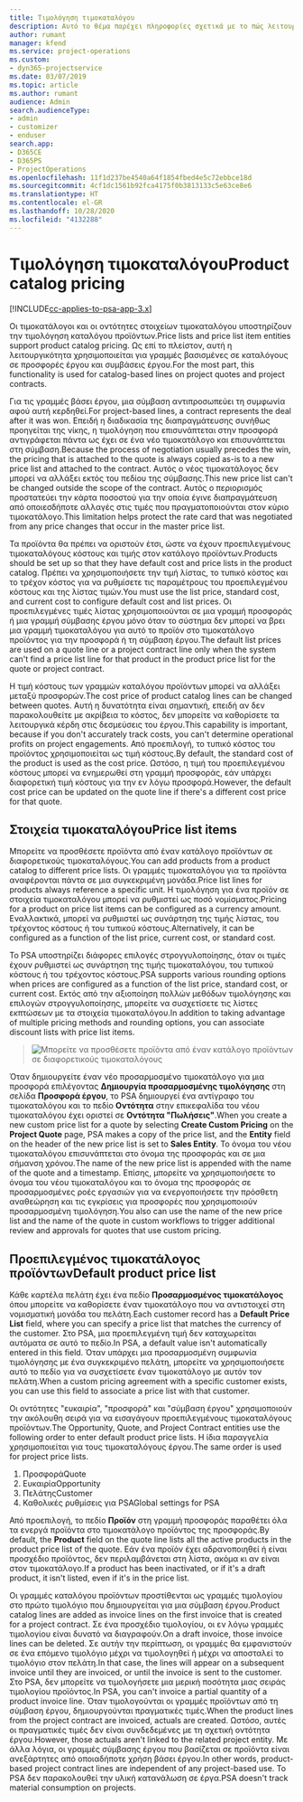 ```yaml
---
title: Τιμολόγηση τιμοκαταλόγου
description: Αυτό το θέμα παρέχει πληροφορίες σχετικά με το πώς λειτουργεί η τιμολόγηση τιμοκαταλόγου στο Dynamics 365 Project Service Automation (PSA).
author: rumant
manager: kfend
ms.service: project-operations
ms.custom:
- dyn365-projectservice
ms.date: 03/07/2019
ms.topic: article
ms.author: rumant
audience: Admin
search.audienceType:
- admin
- customizer
- enduser
search.app:
- D365CE
- D365PS
- ProjectOperations
ms.openlocfilehash: 11f1d237be4540a64f1854fbed4e5c72ebbce18d
ms.sourcegitcommit: 4cf1dc1561b92fca4175f0b3813133c5e63ce8e6
ms.translationtype: HT
ms.contentlocale: el-GR
ms.lasthandoff: 10/28/2020
ms.locfileid: "4132288"
---
```

# <a name="product-catalog-pricing"></a><span data-ttu-id="c251d-103">Τιμολόγηση τιμοκαταλόγου</span><span class="sxs-lookup"><span data-stu-id="c251d-103">Product catalog pricing</span></span> 

[!INCLUDE[cc-applies-to-psa-app-3.x](../includes/cc-applies-to-psa-app-3x.md)]


<span data-ttu-id="c251d-104">Οι τιμοκατάλογοι και οι οντότητες στοιχείων τιμοκαταλόγου υποστηρίζουν την τιμολόγηση καταλόγου προϊόντων.</span><span class="sxs-lookup"><span data-stu-id="c251d-104">Price lists and price list item entities support product catalog pricing.</span></span> <span data-ttu-id="c251d-105">Ως επί το πλείστον, αυτή η λειτουργικότητα χρησιμοποιείται για γραμμές βασισμένες σε καταλόγους σε προσφορές έργου και συμβάσεις έργου.</span><span class="sxs-lookup"><span data-stu-id="c251d-105">For the most part, this functionality is used for catalog-based lines on project quotes and project contracts.</span></span>

<span data-ttu-id="c251d-106">Για τις γραμμές βάσει έργου, μια σύμβαση αντιπροσωπεύει τη συμφωνία αφού αυτή κερδηθεί.</span><span class="sxs-lookup"><span data-stu-id="c251d-106">For project-based lines, a contract represents the deal after it was won.</span></span> <span data-ttu-id="c251d-107">Επειδή η διαδικασία της διαπραγμάτευσης συνήθως προηγείται της νίκης, η τιμολόγηση που επισυνάπτεται στην προσφορά αντιγράφεται πάντα ως έχει σε ένα νέο τιμοκατάλογο και επισυνάπτεται στη σύμβαση.</span><span class="sxs-lookup"><span data-stu-id="c251d-107">Because the process of negotiation usually precedes the win, the pricing that is attached to the quote is always copied as-is to a new price list and attached to the contract.</span></span> <span data-ttu-id="c251d-108">Αυτός ο νέος τιμοκατάλογος δεν μπορεί να αλλάξει εκτός του πεδίου της σύμβασης.</span><span class="sxs-lookup"><span data-stu-id="c251d-108">This new price list can't be changed outside the scope of the contract.</span></span> <span data-ttu-id="c251d-109">Αυτός ο περιορισμός προστατεύει την κάρτα ποσοστού για την οποία έγινε διαπραγμάτευση από οποιεσδήποτε αλλαγές στις τιμές που πραγματοποιούνται στον κύριο τιμοκατάλογο.</span><span class="sxs-lookup"><span data-stu-id="c251d-109">This limitation helps protect the rate card that was negotiated from any price changes that occur in the master price list.</span></span>

<span data-ttu-id="c251d-110">Τα προϊόντα θα πρέπει να οριστούν έτσι, ώστε να έχουν προεπιλεγμένους τιμοκαταλόγους κόστους και τιμής στον κατάλογο προϊόντων.</span><span class="sxs-lookup"><span data-stu-id="c251d-110">Products should be set up so that they have default cost and price lists in the product catalog.</span></span> <span data-ttu-id="c251d-111">Πρέπει να χρησιμοποιήσετε την τιμή λίστας, το τυπικό κόστος και το τρέχον κόστος για να ρυθμίσετε τις παραμέτρους του προεπιλεγμένου κόστους και της λίστας τιμών.</span><span class="sxs-lookup"><span data-stu-id="c251d-111">You must use the list price, standard cost, and current cost to configure default cost and list prices.</span></span> <span data-ttu-id="c251d-112">Οι προεπιλεγμένες τιμές λίστας χρησιμοποιούνται σε μια γραμμή προσφοράς ή μια γραμμή σύμβασης έργου μόνο όταν το σύστημα δεν μπορεί να βρει μια γραμμή τιμοκαταλόγου για αυτό το προϊόν στο τιμοκατάλογο προϊόντος για την προσφορά ή τη σύμβαση έργου.</span><span class="sxs-lookup"><span data-stu-id="c251d-112">The default list prices are used on a quote line or a project contract line only when the system can't find a price list line for that product in the product price list for the quote or project contract.</span></span>

<span data-ttu-id="c251d-113">Η τιμή κόστους των γραμμών καταλόγου προϊόντων μπορεί να αλλάξει μεταξύ προσφορών.</span><span class="sxs-lookup"><span data-stu-id="c251d-113">The cost price of product catalog lines can be changed between quotes.</span></span> <span data-ttu-id="c251d-114">Αυτή η δυνατότητα είναι σημαντική, επειδή αν δεν παρακολουθείτε με ακρίβεια το κόστος, δεν μπορείτε να καθορίσετε τα λειτουργικά κέρδη στις δεσμεύσεις του έργου.</span><span class="sxs-lookup"><span data-stu-id="c251d-114">This capability is important, because if you don't accurately track costs, you can't determine operational profits on project engagements.</span></span> <span data-ttu-id="c251d-115">Από προεπιλογή, το τυπικό κόστος του προϊόντος χρησιμοποιείται ως τιμή κόστους.</span><span class="sxs-lookup"><span data-stu-id="c251d-115">By default, the standard cost of the product is used as the cost price.</span></span> <span data-ttu-id="c251d-116">Ωστόσο, η τιμή του προεπιλεγμένου κόστους μπορεί να ενημερωθεί στη γραμμή προσφοράς, εάν υπάρχει διαφορετική τιμή κόστους για την εν λόγω προσφορά.</span><span class="sxs-lookup"><span data-stu-id="c251d-116">However, the default cost price can be updated on the quote line if there's a different cost price for that quote.</span></span>

## <a name="price-list-items"></a><span data-ttu-id="c251d-117">Στοιχεία τιμοκαταλόγου</span><span class="sxs-lookup"><span data-stu-id="c251d-117">Price list items</span></span>

<span data-ttu-id="c251d-118">Μπορείτε να προσθέσετε προϊόντα από έναν κατάλογο προϊόντων σε διαφορετικούς τιμοκαταλόγους.</span><span class="sxs-lookup"><span data-stu-id="c251d-118">You can add products from a product catalog to different price lists.</span></span> <span data-ttu-id="c251d-119">Οι γραμμές τιμοκαταλόγου για τα προϊόντα αναφέρονται πάντα σε μια συγκεκριμένη μονάδα.</span><span class="sxs-lookup"><span data-stu-id="c251d-119">Price list lines for products always reference a specific unit.</span></span> <span data-ttu-id="c251d-120">Η τιμολόγηση για ένα προϊόν σε στοιχεία τιμοκαταλόγου μπορεί να ρυθμιστεί ως ποσό νομίσματος.</span><span class="sxs-lookup"><span data-stu-id="c251d-120">Pricing for a product on price list items can be configured as a currency amount.</span></span> <span data-ttu-id="c251d-121">Εναλλακτικά, μπορεί να ρυθμιστεί ως συνάρτηση της τιμής λίστας, του τρέχοντος κόστους ή του τυπικού κόστους.</span><span class="sxs-lookup"><span data-stu-id="c251d-121">Alternatively, it can be configured as a function of the list price, current cost, or standard cost.</span></span>

<span data-ttu-id="c251d-122">Το PSA υποστηρίζει διάφορες επιλογές στρογγυλοποίησης, όταν οι τιμές έχουν ρυθμιστεί ως συνάρτηση της τιμής τιμοκαταλόγου, του τυπικού κόστους ή του τρέχοντος κόστους.</span><span class="sxs-lookup"><span data-stu-id="c251d-122">PSA supports various rounding options when prices are configured as a function of the list price, standard cost, or current cost.</span></span> <span data-ttu-id="c251d-123">Εκτός από την αξιοποίηση πολλών μεθόδων τιμολόγησης και επιλογών στρογγυλοποίησης, μπορείτε να συσχετίσετε τις λίστες εκπτώσεων με τα στοιχεία τιμοκαταλόγου.</span><span class="sxs-lookup"><span data-stu-id="c251d-123">In addition to taking advantage of multiple pricing methods and rounding options, you can associate discount lists with price list items.</span></span> 

> ![Μπορείτε να προσθέσετε προϊόντα από έναν κατάλογο προϊόντων σε διαφορετικούς τιμοκαταλόγους](media/basic-guide-16.png)

<span data-ttu-id="c251d-125">Όταν δημιουργείτε έναν νέο προσαρμοσμένο τιμοκατάλογο για μια προσφορά επιλέγοντας **Δημιουργία προσαρμοσμένης τιμολόγησης** στη σελίδα **Προσφορά έργου**, το PSA δημιουργεί ένα αντίγραφο του τιμοκαταλόγου και το πεδίο **Οντότητα** στην επικεφαλίδα του νέου τιμοκαταλόγου έχει οριστεί σε **Οντότητα "Πωλήσεις"**.</span><span class="sxs-lookup"><span data-stu-id="c251d-125">When you create a new custom price list for a quote by selecting **Create Custom Pricing** on the **Project Quote** page, PSA makes a copy of the price list, and the **Entity** field on the header of the new price list is set to **Sales Entity**.</span></span> <span data-ttu-id="c251d-126">Το όνομα του νέου τιμοκαταλόγου επισυνάπτεται στο όνομα της προσφοράς και σε μια σήμανση χρόνου.</span><span class="sxs-lookup"><span data-stu-id="c251d-126">The name of the new price list is appended with the name of the quote and a timestamp.</span></span> <span data-ttu-id="c251d-127">Επίσης, μπορείτε να χρησιμοποιήσετε το όνομα του νέου τιμοκαταλόγου και το όνομα της προσφοράς σε προσαρμοσμένες ροές εργασιών για να ενεργοποιήσετε την πρόσθετη αναθεώρηση και τις εγκρίσεις για προσφορές που χρησιμοποιούν προσαρμοσμένη τιμολόγηση.</span><span class="sxs-lookup"><span data-stu-id="c251d-127">You also can use the name of the new price list and the name of the quote in custom workflows to trigger additional review and approvals for quotes that use custom pricing.</span></span>

 
## <a name="default-product-price-list"></a><span data-ttu-id="c251d-128">Προεπιλεγμένος τιμοκατάλογος προϊόντων</span><span class="sxs-lookup"><span data-stu-id="c251d-128">Default product price list</span></span>
<span data-ttu-id="c251d-129">Κάθε καρτέλα πελάτη έχει ένα πεδίο **Προσαρμοσμένος τιμοκατάλογος** όπου μπορείτε να καθορίσετε έναν τιμοκατάλογο που να αντιστοιχεί στη νομισματική μονάδα του πελάτη.</span><span class="sxs-lookup"><span data-stu-id="c251d-129">Each customer record has a **Default Price List** field, where you can specify a price list that matches the currency of the customer.</span></span> <span data-ttu-id="c251d-130">Στο PSA, μια προεπιλεγμένη τιμή δεν καταχωρείται αυτόματα σε αυτό το πεδίο.</span><span class="sxs-lookup"><span data-stu-id="c251d-130">In PSA, a default value isn't automatically entered in this field.</span></span> <span data-ttu-id="c251d-131">Όταν υπάρχει μια προσαρμοσμένη συμφωνία τιμολόγησης με ένα συγκεκριμένο πελάτη, μπορείτε να χρησιμοποιήσετε αυτό το πεδίο για να συσχετίσετε έναν τιμοκατάλογο με αυτόν τον πελάτη.</span><span class="sxs-lookup"><span data-stu-id="c251d-131">When a custom pricing agreement with a specific customer exists, you can use this field to associate a price list with that customer.</span></span>

<span data-ttu-id="c251d-132">Οι οντότητες "ευκαιρία", "προσφορά" και "σύμβαση έργου" χρησιμοποιούν την ακόλουθη σειρά για να εισαγάγουν προεπιλεγμένους τιμοκαταλόγους προϊόντων.</span><span class="sxs-lookup"><span data-stu-id="c251d-132">The Opportunity, Quote, and Project Contract entities use the following order to enter default product price lists.</span></span> <span data-ttu-id="c251d-133">Η ίδια παραγγελία χρησιμοποιείται για τους τιμοκαταλόγους έργου.</span><span class="sxs-lookup"><span data-stu-id="c251d-133">The same order is used for project price lists.</span></span>

1.  <span data-ttu-id="c251d-134">Προσφορά</span><span class="sxs-lookup"><span data-stu-id="c251d-134">Quote</span></span>
2.  <span data-ttu-id="c251d-135">Ευκαιρία</span><span class="sxs-lookup"><span data-stu-id="c251d-135">Opportunity</span></span>
3.  <span data-ttu-id="c251d-136">Πελάτης</span><span class="sxs-lookup"><span data-stu-id="c251d-136">Customer</span></span>
4.  <span data-ttu-id="c251d-137">Καθολικές ρυθμίσεις για PSA</span><span class="sxs-lookup"><span data-stu-id="c251d-137">Global settings for PSA</span></span>

<span data-ttu-id="c251d-138">Από προεπιλογή, το πεδίο **Προϊόν** στη γραμμή προσφοράς παραθέτει όλα τα ενεργά προϊόντα στο τιμοκατάλογο προϊόντος της προσφοράς.</span><span class="sxs-lookup"><span data-stu-id="c251d-138">By default, the **Product** field on the quote line lists all the active products in the product price list of the quote.</span></span> <span data-ttu-id="c251d-139">Εάν ένα προϊόν έχει αδρανοποιηθεί ή είναι προσχέδιο προϊόντος, δεν περιλαμβάνεται στη λίστα, ακόμα κι αν είναι στον τιμοκατάλογο.</span><span class="sxs-lookup"><span data-stu-id="c251d-139">If a product has been inactivated, or if it's a draft product, it isn't listed, even if it's in the price list.</span></span> 

<span data-ttu-id="c251d-140">Οι γραμμές καταλόγου προϊόντων προστίθενται ως γραμμές τιμολογίου στο πρώτο τιμολόγιο που δημιουργείται για μια σύμβαση έργου.</span><span class="sxs-lookup"><span data-stu-id="c251d-140">Product catalog lines are added as invoice lines on the first invoice that is created for a project contract.</span></span> <span data-ttu-id="c251d-141">Σε ένα προσχέδιο τιμολογίου, οι εν λόγω γραμμές τιμολογίου είναι δυνατό να διαγραφούν.</span><span class="sxs-lookup"><span data-stu-id="c251d-141">On a draft invoice, those invoice lines can be deleted.</span></span> <span data-ttu-id="c251d-142">Σε αυτήν την περίπτωση, οι γραμμές θα εμφανιστούν σε ένα επόμενο τιμολόγιο μέχρι να τιμολογηθεί ή μέχρι να αποσταλεί το τιμολόγιο στον πελάτη.</span><span class="sxs-lookup"><span data-stu-id="c251d-142">In that case, the lines will appear on a subsequent invoice until they are invoiced, or until the invoice is sent to the customer.</span></span> <span data-ttu-id="c251d-143">Στο PSA, δεν μπορείτε να τιμολογήσετε μια μερική ποσότητα μιας σειράς τιμολογίου προϊόντος.</span><span class="sxs-lookup"><span data-stu-id="c251d-143">In PSA, you can't invoice a partial quantity of a product invoice line.</span></span> <span data-ttu-id="c251d-144">Όταν τιμολογούνται οι γραμμές προϊόντων από τη σύμβαση έργου, δημιουργούνται πραγματικές τιμές.</span><span class="sxs-lookup"><span data-stu-id="c251d-144">When the product lines from the project contract are invoiced, actuals are created.</span></span> <span data-ttu-id="c251d-145">Ωστόσο, αυτές οι πραγματικές τιμές δεν είναι συνδεδεμένες με τη σχετική οντότητα έργου.</span><span class="sxs-lookup"><span data-stu-id="c251d-145">However, those actuals aren't linked to the related project entity.</span></span> <span data-ttu-id="c251d-146">Με άλλα λόγια, οι γραμμές σύμβασης έργου που βασίζεται σε προϊόντα είναι ανεξάρτητες από οποιαδήποτε χρήση βάσει έργου.</span><span class="sxs-lookup"><span data-stu-id="c251d-146">In other words, product-based project contract lines are independent of any project-based use.</span></span> <span data-ttu-id="c251d-147">Το PSA δεν παρακολουθεί την υλική κατανάλωση σε έργα.</span><span class="sxs-lookup"><span data-stu-id="c251d-147">PSA doesn't track material consumption on projects.</span></span>
